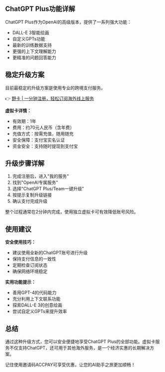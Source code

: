 ## ChatGPT Plus功能详解

ChatGPT Plus作为OpenAI的高级版本，提供了一系列强大功能：
- DALL-E 3智能绘画
- 自定义GPTs功能
- 最新的训练数据支持
- 更强的上下文理解能力
- 更精准的问题回答能力

## 稳定升级方案

目前最稳定的升级方案是使用专业的跨境支付服务。

👉 [野卡 | 一分钟注册，轻松订阅海外线上服务](https://bit.ly/bewildcard)

**虚拟卡详情：**
- 有效期：1年
- 费用：约70元人民币（含年费）
- 充值方式：按需充值，随用随充
- 安全保障：支付宝实名认证
- 资金安全：支持随时提现到支付宝

## 升级步骤详解

1. 完成注册后，进入"我的服务"
2. 找到"OpenAI专属服务"
3. 选择"ChatGPT Plus/Team一键升级"
4. 按提示复制升级链接
5. 确认支付完成升级

整个过程通常在2分钟内完成，使用独立虚拟卡可有效降低账号风险。

## 使用建议

**安全使用技巧：**
- 建议使用全新的ChatGPT账号进行升级
- 保持支付信息的一致性
- 定期检查订阅状态
- 确保网络环境稳定

**实用功能提示：**
- 善用GPT-4的代码能力
- 充分利用上下文联系功能
- 探索DALL-E 3的创意绘画
- 尝试自定义GPTs来提升效率

## 总结

通过这种升级方式，您可以安全便捷地享受ChatGPT Plus的全部功能。虚拟卡服务不仅支持ChatGPT，还可用于其他海外服务，是一个经济实惠的长期解决方案。

记住使用邀请码ACCPAY可享受优惠，让您的AI助手之旅更加顺畅！